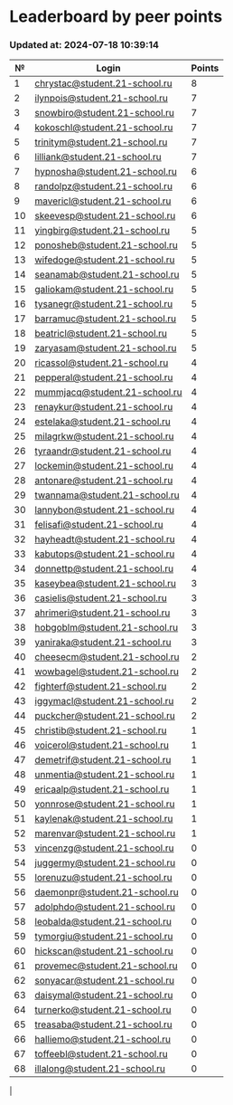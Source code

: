# Leaderboard by peer points

### Updated at: 2024-07-18 10:39:14

| № | Login | Points |
|---|-------|--------|
|1|chrystac@student.21-school.ru|8|
|2|ilynpois@student.21-school.ru|7|
|3|snowbiro@student.21-school.ru|7|
|4|kokoschl@student.21-school.ru|7|
|5|trinitym@student.21-school.ru|7|
|6|lilliank@student.21-school.ru|7|
|7|hypnosha@student.21-school.ru|6|
|8|randolpz@student.21-school.ru|6|
|9|mavericl@student.21-school.ru|6|
|10|skeevesp@student.21-school.ru|6|
|11|yingbirg@student.21-school.ru|5|
|12|ponosheb@student.21-school.ru|5|
|13|wifedoge@student.21-school.ru|5|
|14|seanamab@student.21-school.ru|5|
|15|galiokam@student.21-school.ru|5|
|16|tysanegr@student.21-school.ru|5|
|17|barramuc@student.21-school.ru|5|
|18|beatricl@student.21-school.ru|5|
|19|zaryasam@student.21-school.ru|5|
|20|ricassol@student.21-school.ru|4|
|21|pepperal@student.21-school.ru|4|
|22|mummjacq@student.21-school.ru|4|
|23|renaykur@student.21-school.ru|4|
|24|estelaka@student.21-school.ru|4|
|25|milagrkw@student.21-school.ru|4|
|26|tyraandr@student.21-school.ru|4|
|27|lockemin@student.21-school.ru|4|
|28|antonare@student.21-school.ru|4|
|29|twannama@student.21-school.ru|4|
|30|lannybon@student.21-school.ru|4|
|31|felisafi@student.21-school.ru|4|
|32|hayheadt@student.21-school.ru|4|
|33|kabutops@student.21-school.ru|4|
|34|donnettp@student.21-school.ru|4|
|35|kaseybea@student.21-school.ru|3|
|36|casielis@student.21-school.ru|3|
|37|ahrimeri@student.21-school.ru|3|
|38|hobgoblm@student.21-school.ru|3|
|39|yaniraka@student.21-school.ru|3|
|40|cheesecm@student.21-school.ru|2|
|41|wowbagel@student.21-school.ru|2|
|42|fighterf@student.21-school.ru|2|
|43|iggymacl@student.21-school.ru|2|
|44|puckcher@student.21-school.ru|2|
|45|christib@student.21-school.ru|1|
|46|voicerol@student.21-school.ru|1|
|47|demetrif@student.21-school.ru|1|
|48|unmentia@student.21-school.ru|1|
|49|ericaalp@student.21-school.ru|1|
|50|yonnrose@student.21-school.ru|1|
|51|kaylenak@student.21-school.ru|1|
|52|marenvar@student.21-school.ru|1|
|53|vincenzg@student.21-school.ru|0|
|54|juggermy@student.21-school.ru|0|
|55|lorenuzu@student.21-school.ru|0|
|56|daemonpr@student.21-school.ru|0|
|57|adolphdo@student.21-school.ru|0|
|58|leobalda@student.21-school.ru|0|
|59|tymorgiu@student.21-school.ru|0|
|60|hickscan@student.21-school.ru|0|
|61|provemec@student.21-school.ru|0|
|62|sonyacar@student.21-school.ru|0|
|63|daisymal@student.21-school.ru|0|
|64|turnerko@student.21-school.ru|0|
|65|treasaba@student.21-school.ru|0|
|66|halliemo@student.21-school.ru|0|
|67|toffeebl@student.21-school.ru|0|
|68|illalong@student.21-school.ru|0|
|
